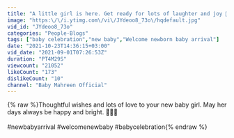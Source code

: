 ```yaml
---
title: "A little girl is here. Get ready for lots of laughter and joy 👶 | Baby Mahreen Videos: 82"
image: "https:\/\/i.ytimg.com\/vi\/JYdeoo8_73o\/hqdefault.jpg"
vid_id: "JYdeoo8_73o"
categories: "People-Blogs"
tags: ["baby celebration","new baby","Welcome newborn baby arrival"]
date: "2021-10-23T14:36:15+03:00"
vid_date: "2021-09-01T07:26:53Z"
duration: "PT4M29S"
viewcount: "21052"
likeCount: "173"
dislikeCount: "10"
channel: "Baby Mahreen Official"
---
```

{% raw %}Thoughtful wishes and lots of love to your new baby girl. May her days always be happy and bright. 👩‍👶‍👧<br /><br />#newbabyarrival #welcomenewbaby #babycelebration{% endraw %}
